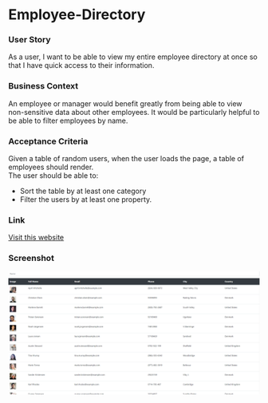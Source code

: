 # Employee-Directory

### User Story  
As a user, I want to be able to view my entire employee directory at once so that I have quick access to their information.  

### Business Context  
An employee or manager would benefit greatly from being able to view non-sensitive data about other employees. It would be particularly helpful to be able to filter employees by name.  

### Acceptance Criteria  
Given a table of random users, when the user loads the page, a table of employees should render.  
The user should be able to:  

<ul><li>Sort the table by at least one category</li>
<li>Filter the users by at least one property.</li></ul>  

### Link
[Visit this website](https://dry-dusk-11905.herokuapp.com/)

### Screenshot
![Screenshot of Portfolio](./public/assets/images/edss.png)